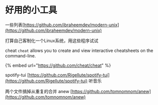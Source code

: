 # 好用的小工具

一些列表[https://github.com/ibraheemdev/modern-unix](https://github.com/ibraheemdev/modern-unix)

打算自己客制化一个Linux系统，用这些程序试试

cheat `cheat` allows you to create and view interactive cheatsheets on the command-line.

{% embed url="https://github.com/cheat/cheat" %}

spotify-tui [https://github.com/Rigellute/spotify-tui](https://github.com/Rigellute/spotify-tui) 听音乐



两个文件搞掉从重复的合并    anew [https://github.com/tomnomnom/anew](https://github.com/tomnomnom/anew)

